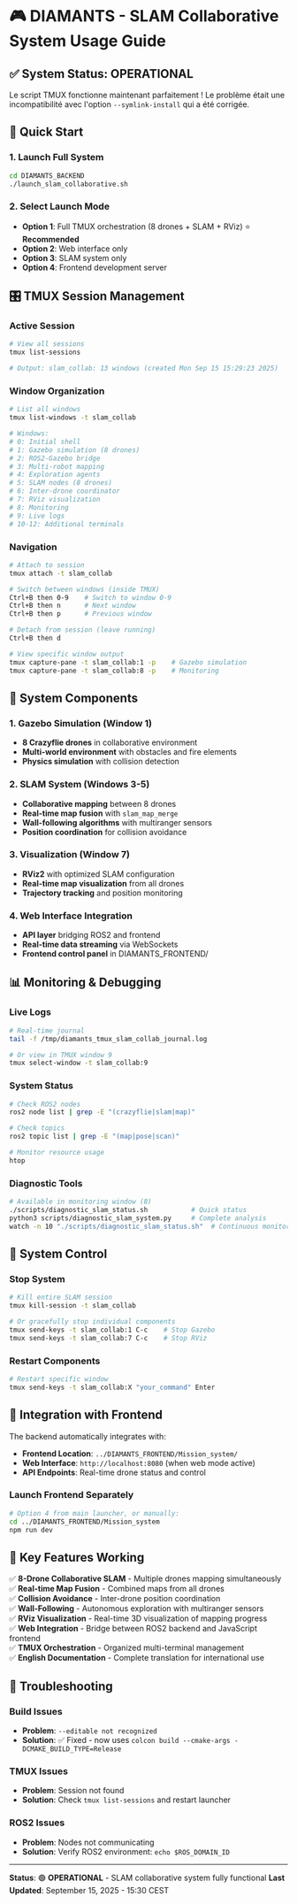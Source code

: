 # 🎮 DIAMANTS - SLAM Collaborative System Usage Guide

## ✅ System Status: OPERATIONAL

Le script TMUX fonctionne maintenant parfaitement ! Le problème était une incompatibilité avec l'option `--symlink-install` qui a été corrigée.

## 🚀 Quick Start

### 1. Launch Full System
```bash
cd DIAMANTS_BACKEND
./launch_slam_collaborative.sh
```

### 2. Select Launch Mode
- **Option 1**: Full TMUX orchestration (8 drones + SLAM + RViz) ⭐ **Recommended**
- **Option 2**: Web interface only
- **Option 3**: SLAM system only
- **Option 4**: Frontend development server

## 🎛️ TMUX Session Management

### Active Session
```bash
# View all sessions
tmux list-sessions

# Output: slam_collab: 13 windows (created Mon Sep 15 15:29:23 2025)
```

### Window Organization
```bash
# List all windows
tmux list-windows -t slam_collab

# Windows:
# 0: Initial shell
# 1: Gazebo simulation (8 drones)
# 2: ROS2-Gazebo bridge
# 3: Multi-robot mapping
# 4: Exploration agents
# 5: SLAM nodes (8 drones)
# 6: Inter-drone coordinator
# 7: RViz visualization
# 8: Monitoring
# 9: Live logs
# 10-12: Additional terminals
```

### Navigation
```bash
# Attach to session
tmux attach -t slam_collab

# Switch between windows (inside TMUX)
Ctrl+B then 0-9    # Switch to window 0-9
Ctrl+B then n      # Next window
Ctrl+B then p      # Previous window

# Detach from session (leave running)
Ctrl+B then d

# View specific window output
tmux capture-pane -t slam_collab:1 -p    # Gazebo simulation
tmux capture-pane -t slam_collab:8 -p    # Monitoring
```

## 🔧 System Components

### 1. Gazebo Simulation (Window 1)
- **8 Crazyflie drones** in collaborative environment
- **Multi-world environment** with obstacles and fire elements
- **Physics simulation** with collision detection

### 2. SLAM System (Windows 3-5)
- **Collaborative mapping** between 8 drones
- **Real-time map fusion** with `slam_map_merge`
- **Wall-following algorithms** with multiranger sensors
- **Position coordination** for collision avoidance

### 3. Visualization (Window 7)
- **RViz2** with optimized SLAM configuration
- **Real-time map visualization** from all drones
- **Trajectory tracking** and position monitoring

### 4. Web Interface Integration
- **API layer** bridging ROS2 and frontend
- **Real-time data streaming** via WebSockets
- **Frontend control panel** in DIAMANTS_FRONTEND/

## 📊 Monitoring & Debugging

### Live Logs
```bash
# Real-time journal
tail -f /tmp/diamants_tmux_slam_collab_journal.log

# Or view in TMUX window 9
tmux select-window -t slam_collab:9
```

### System Status
```bash
# Check ROS2 nodes
ros2 node list | grep -E "(crazyflie|slam|map)"

# Check topics
ros2 topic list | grep -E "(map|pose|scan)"

# Monitor resource usage
htop
```

### Diagnostic Tools
```bash
# Available in monitoring window (8)
./scripts/diagnostic_slam_status.sh           # Quick status
python3 scripts/diagnostic_slam_system.py     # Complete analysis
watch -n 10 "./scripts/diagnostic_slam_status.sh"  # Continuous monitoring
```

## 🛑 System Control

### Stop System
```bash
# Kill entire SLAM session
tmux kill-session -t slam_collab

# Or gracefully stop individual components
tmux send-keys -t slam_collab:1 C-c    # Stop Gazebo
tmux send-keys -t slam_collab:7 C-c    # Stop RViz
```

### Restart Components
```bash
# Restart specific window
tmux send-keys -t slam_collab:X "your_command" Enter
```

## 🔄 Integration with Frontend

The backend automatically integrates with:
- **Frontend Location**: `../DIAMANTS_FRONTEND/Mission_system/`
- **Web Interface**: `http://localhost:8080` (when web mode active)
- **API Endpoints**: Real-time drone status and control

### Launch Frontend Separately
```bash
# Option 4 from main launcher, or manually:
cd ../DIAMANTS_FRONTEND/Mission_system
npm run dev
```

## 🎯 Key Features Working

✅ **8-Drone Collaborative SLAM** - Multiple drones mapping simultaneously  
✅ **Real-time Map Fusion** - Combined maps from all drones  
✅ **Collision Avoidance** - Inter-drone position coordination  
✅ **Wall-Following** - Autonomous exploration with multiranger sensors  
✅ **RViz Visualization** - Real-time 3D visualization of mapping progress  
✅ **Web Integration** - Bridge between ROS2 backend and JavaScript frontend  
✅ **TMUX Orchestration** - Organized multi-terminal management  
✅ **English Documentation** - Complete translation for international use  

## 🚨 Troubleshooting

### Build Issues
- **Problem**: `--editable not recognized`
- **Solution**: ✅ Fixed - now uses `colcon build --cmake-args -DCMAKE_BUILD_TYPE=Release`

### TMUX Issues
- **Problem**: Session not found
- **Solution**: Check `tmux list-sessions` and restart launcher

### ROS2 Issues
- **Problem**: Nodes not communicating
- **Solution**: Verify ROS2 environment: `echo $ROS_DOMAIN_ID`

---

**Status**: 🟢 **OPERATIONAL** - SLAM collaborative system fully functional
**Last Updated**: September 15, 2025 - 15:30 CEST

